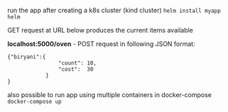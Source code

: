
run the app after creating a k8s cluster (kind cluster) ```helm install myapp helm```

GET request at URL below produces the current items available

**localhost:5000/oven** - POST request in following JSON format: 
```
{"biryani":{
                "count": 10,
                "cost":  30
            }
}
```
also possible to run app using multiple containers in docker-compose ```docker-compose up```